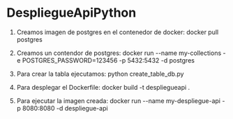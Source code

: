 # DespliegueApiPython

1. Creamos imagen de postgres en el contenedor de docker:
   docker pull postgres

3. Creamos un contendor de postgres:
   docker run --name my-collections -e POSTGRES_PASSWORD=123456 -p 5432:5432 -d postgres

5. Para crear la tabla ejecutamos:
   python create_table_db.py

7. Para desplegar el Dockerfile:
   docker build -t despliegueapi .

9. Para ejecutar la imagen creada:
   docker run --name my-despliegue-api -p 8080:8080 -d despliegue-api
